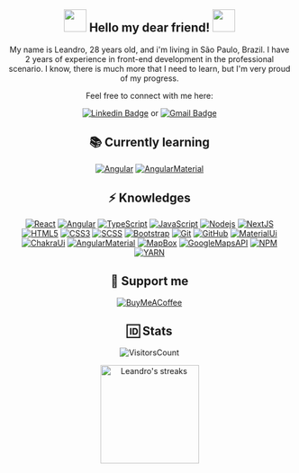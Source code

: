 <div align="center">
  
## <a href='https://www.linkedin.com/in/le-alves/' title="Quack" alt="Leandro's LinkedIn" target="_blank" rel="noreferrer"><img src="https://github.com/Default-nick/Default-nick/assets/67932981/7a8f429c-c00a-49bf-b394-e7b921e499d4" width="40"></a> Hello my dear friend! <a href='https://www.linkedin.com/in/le-alves/' title="Quack" alt="Leandro's LinkedIn" target="_blank" rel="noreferrer"><img src="https://github.com/Default-nick/Default-nick/assets/67932981/7a8f429c-c00a-49bf-b394-e7b921e499d4" width="40"></a>


My name is Leandro, 28 years old, and i'm living in São Paulo, Brazil.
I have 2 years of experience in front-end development in the professional scenario.
I know, there is much more that I need to learn, but I'm very proud of my progress.

Feel free to connect with me here:

[![Linkedin Badge](https://img.shields.io/badge/-Click_me-blue?style=flat&logo=Linkedin&logoColor=white&link=https://www.linkedin.com/in/le-alves/)](https://www.linkedin.com/in/le-alves/)
or
[![Gmail Badge](https://img.shields.io/badge/-Click_me-c14438?style=flat&logo=Gmail&logoColor=white&link=mailto:lalvesevangelista@gmail.com)](mailto:lalvesevangelista@gmail.com)

## 📚 Currently learning
[![Angular](https://img.shields.io/badge/-Angular-DD0031?style=for-the-badge&logo=angularjs&link=https://angular.io)](https://angular.io)
[![AngularMaterial](https://img.shields.io/badge/-Angular_Material-black?style=for-the-badge&logo=angularjs&logoColor=ffa726&link=https://material.angular.io)](https://material.angular.io)

## ⚡ Knowledges

[![React](https://img.shields.io/badge/-React-61DAFB?style=for-the-badge&logo=react&logoColor=black&link=https://react.dev)](https://react.dev)
[![Angular](https://img.shields.io/badge/-Angular-DD0031?style=for-the-badge&logo=angularjs&link=https://angular.io)](https://angular.io)
[![TypeScript](https://img.shields.io/badge/-TypeScript-3178C6?style=for-the-badge&logo=typescript&logoColor=white&link=https://www.typescriptlang.org)](https://www.typescriptlang.org)
[![JavaScript](https://img.shields.io/badge/-JavaScript-F7DF1E?style=for-the-badge&logo=javascript&logoColor=black&link=https://developer.mozilla.org/pt-BR/docs/Web/JavaScript)](https://developer.mozilla.org/pt-BR/docs/Web/JavaScript)
[![Nodejs](https://img.shields.io/badge/-Nodejs-339933?style=for-the-badge&logo=Node.js&logoColor=white&link=https://nodejs.org/)](https://nodejs.org/)
[![NextJS](https://img.shields.io/badge/-NextJS-black?style=for-the-badge&logo=next.js&logoColor=white&link=https://nextjs.org/docs)](https://nextjs.org/docs)
[![HTML5](https://img.shields.io/badge/-HTML5-E34F26?style=for-the-badge&logo=html5&logoColor=white&link=https://developer.mozilla.org/en-US/docs/Web/HTML)](https://developer.mozilla.org/en-US/docs/Web/HTML)
[![CSS3](https://img.shields.io/badge/-CSS3-1572B6?style=for-the-badge&logo=css3&logoColor=white&link=https://developer.mozilla.org/en-US/docs/Web/CSS)](https://developer.mozilla.org/en-US/docs/Web/CSS)
[![SCSS](https://img.shields.io/badge/-SCSS-CC6699?style=for-the-badge&logo=sass&logoColor=white&link=https://sass-lang.com/documentation/)](https://sass-lang.com/documentation/)
[![Bootstrap](https://img.shields.io/badge/-Bootstrap-7952B3?style=for-the-badge&logo=bootstrap&logoColor=white&link=https://getbootstrap.com)](https://getbootstrap.com)
[![Git](https://img.shields.io/badge/-Git-F05032?style=for-the-badge&logo=git&logoColor=white&link=https://git-scm.com/docs/git/pt_BR)](https://git-scm.com/docs/git/pt_BR)
[![GitHub](https://img.shields.io/badge/-GitHub-181717?style=for-the-badge&logo=github&link=https://docs.github.com/pt)](https://docs.github.com/pt)
[![MaterialUi](https://img.shields.io/badge/-MaterialUi-007FFF?style=for-the-badge&logo=mui&logoColor=white&link=https://mui.com)](https://mui.com)
[![ChakraUi](https://img.shields.io/badge/-ChakraUi-319795?style=for-the-badge&logo=chakraui&logoColor=white&link=https://chakra-ui.com/getting-started)](https://chakra-ui.com/getting-started)
[![AngularMaterial](https://img.shields.io/badge/-Angular_Material-black?style=for-the-badge&logo=angularjs&logoColor=ffa726&link=https://material.angular.io)](https://material.angular.io)
[![MapBox](https://img.shields.io/badge/-MapBox-000000?style=for-the-badge&logo=mapbox&logoColor=white&link=https://docs.mapbox.com)](https://docs.mapbox.com)
[![GoogleMapsAPI](https://img.shields.io/badge/-GoogleMaps_API-4285F4?style=for-the-badge&logo=googlemaps&logoColor=white&link=https://developers.google.com/maps/documentation/geocoding/start)](https://developers.google.com/maps/documentation/geocoding/start)
[![NPM](https://img.shields.io/badge/-NPM-CB3837?style=for-the-badge&logo=npm&logoColor=white&link=https://docs.npmjs.com)](https://docs.npmjs.com)
[![YARN](https://img.shields.io/badge/-YARN-2C8EBB?style=for-the-badge&logo=yarn&logoColor=white&link=https://classic.yarnpkg.com/lang/en/docs/)](https://classic.yarnpkg.com/lang/en/docs/)

## 💌 Support me
[![BuyMeACoffee](https://img.shields.io/badge/-Buy_me_a_Coffee-FFDD00?style=flat-square&logo=buymeacoffee&logoColor=black&link=https://www.buymeacoffee.com/Defaultnick)](https://www.buymeacoffee.com/Defaultnick)

## 🆔 Stats

![VisitorsCount](https://vbr.wocr.tk/badge?page_id=67932981-badge-reloaded-visitors&lcolor=F7DF1E&color=FFF&style=for-the-badge&logo=openstreetmap&logoColor=181717)

<img src="https://github-readme-streak-stats.herokuapp.com/?user=Default-nick&count_private=true&theme=radical" alt="Leandro's streaks" height="175"/>

</div>
